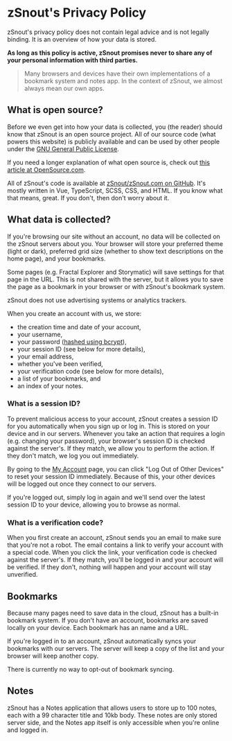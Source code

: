 # zSnout's Privacy Policy

zSnout's privacy policy does not contain legal advice and is not legally
binding. It is an overview of how your data is stored.

**As long as this policy is active, zSnout promises never to share any of your
personal information with third parties.**

> Many browsers and devices have their own implementations of a bookmark system
> and notes app. In the context of zSnout, we almost always mean our own apps.

## What is open source?

Before we even get into how your data is collected, you (the reader) should know
that zSnout is an open source project. All of our source code (what powers this
website) is publicly available and can be used by other people under the
[GNU General Public License](https://www.gnu.org/licenses/gpl-3.0.en.html).

If you need a longer explanation of what open source is, check out
[this article at OpenSource.com](https://opensource.com/resources/what-open-source).

All of zSnout's code is available at
[zSnout/zSnout.com on GitHub](https://github.com/zSnout/zSnout.com). It's mostly
written in Vue, TypeScript, SCSS, CSS, and HTML. If you know what that means,
great. If you don't, then don't worry about it.

## What data is collected?

If you're browsing our site without an account, no data will be collected on the
zSnout servers about you. Your browser will store your preferred theme (light or
dark), preferred grid size (whether to show text descriptions on the home page),
and your bookmarks.

Some pages (e.g. Fractal Explorer and Storymatic) will save settings for that
page in the URL. This is not shared with the server, but it allows you to save
the page as a bookmark in your browser or with zSnout's bookmark system.

zSnout does not use advertising systems or analytics trackers.

When you create an account with us, we store:

- the creation time and date of your account,
- your username,
- your password
  ([hashed using bcrypt](https://nordpass.com/blog/password-hash/)),
- your session ID (see below for more details),
- your email address,
- whether you've been verified,
- your verification code (see below for more details),
- a list of your bookmarks, and
- an index of your notes.

### What is a session ID?

To prevent malicious access to your account, zSnout creates a session ID for you
automatically when you sign up or log in. This is stored on your device and in
our servers. Whenever you take an action that requires a login (e.g. changing
your password), your browser's session ID is checked against the server's. If
they match, we allow you to perform the action. If they don't match, we log you
out immediately.

By going to the [My Account](/my-account) page, you can click "Log Out of Other
Devices" to reset your session ID immediately. Because of this, your other
devices will be logged out once they connect to our servers.

If you're logged out, simply log in again and we'll send over the latest session
ID to your device, allowing you to browse as normal.

### What is a verification code?

When you first create an account, zSnout sends you an email to make sure that
you're not a robot. The email contains a link to verify your account with a
special code. When you click the link, your verification code is checked against
the server's. If they match, you'll be logged in and your account will be
verified. If they don't, nothing will happen and your account will stay
unverified.

## Bookmarks

Because many pages need to save data in the cloud, zSnout has a built-in
bookmark system. If you don't have an account, bookmarks are saved locally on
your device. Each bookmark has an name and a URL.

If you're logged in to an account, zSnout automatically syncs your bookmarks
with our servers. The server will keep a copy of the list and your browser will
keep another copy.

There is currently no way to opt-out of bookmark syncing.

## Notes

zSnout has a Notes application that allows users to store up to 100 notes, each
with a 99 character title and 10kb body. These notes are only stored server
side, and the Notes app itself is only accessible when you're online and logged
in.
